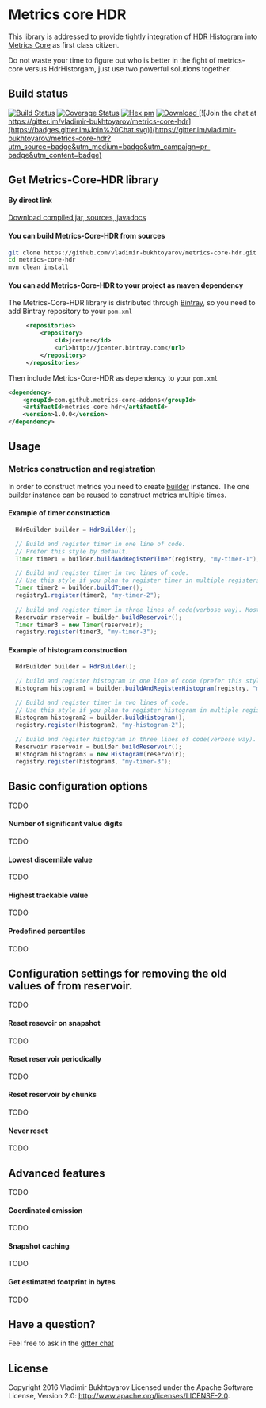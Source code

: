 # Metrics core HDR
This library is addressed to provide tightly integration of [HDR Histogram](https://github.com/HdrHistogram/HdrHistogram) into [Metrics Core](https://dropwizard.github.io/metrics/3.1.0/manual/core/) as first class citizen.

Do not waste your time to figure out who is better in the fight of metrics-core versus HdrHistorgam, just use two powerful solutions together.

## Build status
[![Build Status](https://travis-ci.org/vladimir-bukhtoyarov/metrics-core-hdr.svg?branch=master)](https://travis-ci.org/vladimir-bukhtoyarov/metrics-core-hdr)
[![Coverage Status](https://coveralls.io/repos/github/vladimir-bukhtoyarov/metrics-core-hdr/badge.svg?branch=master)](https://coveralls.io/github/vladimir-bukhtoyarov/metrics-core-hdr?branch=master)
[![Hex.pm](https://img.shields.io/hexpm/l/plug.svg)](http://www.apache.org/licenses/LICENSE-2.0)
[![Download](https://api.bintray.com/packages/vladimir-bukhtoyarov/maven/metrics-core-hdr/images/download.svg) ](https://bintray.com/vladimir-bukhtoyarov/maven/metrics-core-hdr/_latestVersion)
[![Join the chat at https://gitter.im/vladimir-bukhtoyarov/metrics-core-hdr](https://badges.gitter.im/Join%20Chat.svg)](https://gitter.im/vladimir-bukhtoyarov/metrics-core-hdr?utm_source=badge&utm_medium=badge&utm_campaign=pr-badge&utm_content=badge)

## Get Metrics-Core-HDR library

#### By direct link
[Download compiled jar, sources, javadocs](https://github.com/vladimir-bukhtoyarov/metrics-core-hdr/releases/tag/1.0.0)

#### You can build Metrics-Core-HDR from sources

```bash
git clone https://github.com/vladimir-bukhtoyarov/metrics-core-hdr.git
cd metrics-core-hdr
mvn clean install
```

#### You can add Metrics-Core-HDR to your project as maven dependency

The Metrics-Core-HDR library is distributed through [Bintray](http://bintray.com/), so you need to add Bintray repository to your `pom.xml`

```xml
     <repositories>
         <repository>
             <id>jcenter</id>
             <url>http://jcenter.bintray.com</url>
         </repository>
     </repositories>
```

Then include Metrics-Core-HDR as dependency to your `pom.xml`

```xml
<dependency>
    <groupId>com.github.metrics-core-addons</groupId>
    <artifactId>metrics-core-hdr</artifactId>
    <version>1.0.0</version>
</dependency>
```

## Usage
### Metrics construction and registration
In order to construct metrics you need to create [builder](https://github.com/vladimir-bukhtoyarov/metrics-core-hdr/blob/master/src/main/java/com/github/metricscore/hdrhistogram/HdrBuilder.java) instance. 
The one builder instance can be reused to construct metrics multiple times. 

#### Example of timer construction

```java
  HdrBuilder builder = HdrBuilder();

  // Build and register timer in one line of code. 
  // Prefer this style by default.
  Timer timer1 = builder.buildAndRegisterTimer(registry, "my-timer-1");

  // Build and register timer in two lines of code.
  // Use this style if you plan to register timer in multiple registers
  Timer timer2 = builder.buildTimer();
  registry1.register(timer2, "my-timer-2");
  
  // build and register timer in three lines of code(verbose way). Most likely you never need in this.
  Reservoir reservoir = builder.buildReservoir();
  Timer timer3 = new Timer(reservoir);
  registry.register(timer3, "my-timer-3");
```

#### Example of histogram construction
```java
  HdrBuilder builder = HdrBuilder();

  // build and register histogram in one line of code (prefer this style)
  Histogram histogram1 = builder.buildAndRegisterHistogram(registry, "my-histogram-1");

  // Build and register timer in two lines of code.
  // Use this style if you plan to register histogram in multiple registers
  Histogram histogram2 = builder.buildHistogram();
  registry.register(histogram2, "my-histogram-2");
  
  // build and register histogram in three lines of code(verbose way). Most likely you never need in this.
  Reservoir reservoir = builder.buildReservoir();
  Histogram histogram3 = new Histogram(reservoir);
  registry.register(histogram3, "my-timer-3");
```

## Basic configuration options
TODO
#### Number of significant value digits
TODO 
#### Lowest discernible value
TODO
#### Highest trackable value
TODO
#### Predefined percentiles
TODO

## Configuration settings for removing the old values of from reservoir.
TODO
#### Reset resevoir on snapshot
TODO
#### Reset reservoir periodically
TODO
#### Reset reservoir by chunks
TODO
#### Never reset
TODO

## Advanced features
TODO
#### Coordinated omission
TODO
#### Snapshot caching 
TODO
#### Get estimated footprint in bytes
TODO

Have a question?
----------------
Feel free to ask in the [gitter chat](https://gitter.im/vladimir-bukhtoyarov/metrics-core-hdr)

License
-------
Copyright 2016 Vladimir Bukhtoyarov
Licensed under the Apache Software License, Version 2.0: <http://www.apache.org/licenses/LICENSE-2.0>.